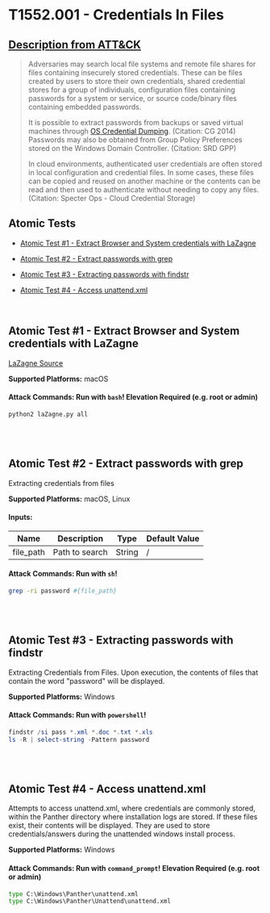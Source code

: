 # T1552.001 - Credentials In Files
## [Description from ATT&CK](https://attack.mitre.org/techniques/T1552/001)
<blockquote>Adversaries may search local file systems and remote file shares for files containing insecurely stored credentials. These can be files created by users to store their own credentials, shared credential stores for a group of individuals, configuration files containing passwords for a system or service, or source code/binary files containing embedded passwords.

It is possible to extract passwords from backups or saved virtual machines through [OS Credential Dumping](https://attack.mitre.org/techniques/T1003). (Citation: CG 2014) Passwords may also be obtained from Group Policy Preferences stored on the Windows Domain Controller. (Citation: SRD GPP)

In cloud environments, authenticated user credentials are often stored in local configuration and credential files. In some cases, these files can be copied and reused on another machine or the contents can be read and then used to authenticate without needing to copy any files. (Citation: Specter Ops - Cloud Credential Storage)</blockquote>

## Atomic Tests

- [Atomic Test #1 - Extract Browser and System credentials with LaZagne](#atomic-test-1---extract-browser-and-system-credentials-with-lazagne)

- [Atomic Test #2 - Extract passwords with grep](#atomic-test-2---extract-passwords-with-grep)

- [Atomic Test #3 - Extracting passwords with findstr](#atomic-test-3---extracting-passwords-with-findstr)

- [Atomic Test #4 - Access unattend.xml](#atomic-test-4---access-unattendxml)


<br/>

## Atomic Test #1 - Extract Browser and System credentials with LaZagne
[LaZagne Source](https://github.com/AlessandroZ/LaZagne)

**Supported Platforms:** macOS





#### Attack Commands: Run with `bash`!  Elevation Required (e.g. root or admin) 


```bash
python2 laZagne.py all
```






<br/>
<br/>

## Atomic Test #2 - Extract passwords with grep
Extracting credentials from files

**Supported Platforms:** macOS, Linux




#### Inputs:
| Name | Description | Type | Default Value | 
|------|-------------|------|---------------|
| file_path | Path to search | String | /|


#### Attack Commands: Run with `sh`! 


```sh
grep -ri password #{file_path}
```






<br/>
<br/>

## Atomic Test #3 - Extracting passwords with findstr
Extracting Credentials from Files. Upon execution, the contents of files that contain the word "password" will be displayed.

**Supported Platforms:** Windows





#### Attack Commands: Run with `powershell`! 


```powershell
findstr /si pass *.xml *.doc *.txt *.xls
ls -R | select-string -Pattern password
```






<br/>
<br/>

## Atomic Test #4 - Access unattend.xml
Attempts to access unattend.xml, where credentials are commonly stored, within the Panther directory where installation logs are stored.
If these files exist, their contents will be displayed. They are used to store credentials/answers during the unattended windows install process.

**Supported Platforms:** Windows





#### Attack Commands: Run with `command_prompt`!  Elevation Required (e.g. root or admin) 


```cmd
type C:\Windows\Panther\unattend.xml
type C:\Windows\Panther\Unattend\unattend.xml
```






<br/>
